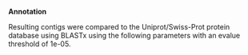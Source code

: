 **Annotation**

Resulting contigs were compared to the Uniprot/Swiss-Prot protein database using BLASTx using the following parameters with an evalue threshold of 1e-05. 
